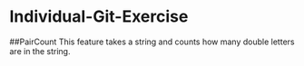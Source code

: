 # Individual-Git-Exercise
##PairCount
This feature takes a string and counts how many double letters are in the string. 